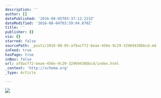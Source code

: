 ```yaml
---
description: ''
author: []
datePublished: '2016-08-05T03:37:12.223Z'
dateModified: '2016-08-04T03:59:04.870Z'
title: ''
publisher: {}
via: {}
starred: false
sourcePath: _posts/2016-08-05-af8acf72-beae-456e-9c29-32969438bbcd.md
inFeed: true
hasPage: true
inNav: false
url: af8acf72-beae-456e-9c29-32969438bbcd/index.html
_context: 'http://schema.org'
_type: Article

---
```

![](https://the-grid-user-content.s3-us-west-2.amazonaws.com/256e6038-9e8d-4383-9331-5c0515a3b123.jpg)